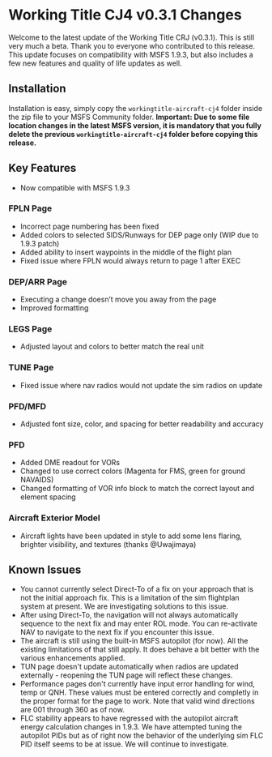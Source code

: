 # Working Title CJ4 v0.3.1 Changes

Welcome to the latest update of the Working Title CRJ (v0.3.1). This is still very much a beta. Thank you to everyone who contributed to this release. This update focuses on compatibility with MSFS 1.9.3, but also includes a few new features and quality of life updates as well.

## Installation
Installation is easy, simply copy the `workingtitle-aircraft-cj4` folder inside the zip file to your MSFS Community folder. **Important: Due to some file location changes in the latest MSFS version, it is mandatory that you fully delete the previous `workingtitle-aircraft-cj4` folder before copying this release.**

## Key Features

* Now compatible with MSFS 1.9.3

### FPLN Page
* Incorrect page numbering has been fixed
* Added colors to selected SIDS/Runways for DEP page only (WIP due to 1.9.3 patch)
* Added ability to insert waypoints in the middle of the flight plan
* Fixed issue where FPLN would always return to page 1 after EXEC

### DEP/ARR Page
* Executing a change doesn’t move you away from the page
* Improved formatting

### LEGS Page
* Adjusted layout and colors to better match the real unit

### TUNE Page
* Fixed issue where nav radios would not update the sim radios on update

### PFD/MFD
* Adjusted font size, color, and spacing for better readability and accuracy

### PFD
* Added DME readout for VORs
* Changed to use correct colors (Magenta for FMS, green for ground NAVAIDS)
* Changed formatting of VOR info block to match the correct layout and element spacing

### Aircraft Exterior Model
* Aircraft lights have been updated in style to add some lens flaring, brighter visibility, and textures (thanks @Uwajimaya)

## Known Issues
* You cannot currently select Direct-To of a fix on your approach that is not the initial approach fix. This is a limitation of the sim flightplan system at present. We are investigating solutions to this issue.
* After using Direct-To, the navigation will not always automatically sequence to the next fix and may enter ROL mode. You can re-activate NAV to navigate to the next fix if you encounter this issue.
* The aircraft is still using the built-in MSFS autopilot (for now). All the existing limitations of that still apply. It does behave a bit better with the various enhancements applied.
* TUN page doesn't update automatically when radios are updated externally - reopening the TUN page will reflect these changes.
* Performance pages don't currently have input error handling for wind, temp or QNH. These values must be entered correctly and completly in the proper format for the page to work. Note that valid wind directions are 001 through 360 as of now.
* FLC stability appears to have regressed with the autopilot aircraft energy calculation changes in 1.9.3. We have attempted tuning the autopilot PIDs but as of right now the behavior of the underlying sim FLC PID itself seems to be at issue. We will continue to investigate.
